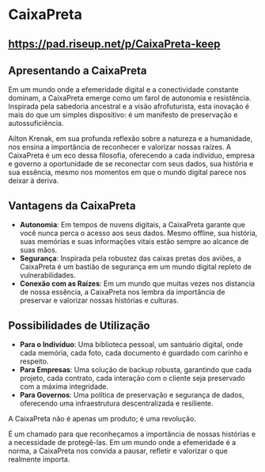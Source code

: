 # CaixaPreta

https://pad.riseup.net/p/CaixaPreta-keep
--
## Apresentando a CaixaPreta
Em um mundo onde a efemeridade digital e a conectividade constante dominam, a CaixaPreta emerge como um farol de autonomia e resistência. Inspirada pela sabedoria ancestral e a visão afrofuturista, esta inovação é mais do que um simples dispositivo: é um manifesto de preservação e autossuficiência.

Ailton Krenak, em sua profunda reflexão sobre a natureza e a humanidade, nos ensina a importância de reconhecer e valorizar nossas raízes. A CaixaPreta é um eco dessa filosofia, oferecendo a cada indivíduo, empresa e governo a oportunidade de se reconectar com seus dados, sua história e sua essência, mesmo nos momentos em que o mundo digital parece nos deixar à deriva.

## Vantagens da CaixaPreta
- **Autonomia**: Em tempos de nuvens digitais, a CaixaPreta garante que você nunca perca o acesso aos seus dados. Mesmo offline, sua história, suas memórias e suas informações vitais estão sempre ao alcance de suas mãos.
- **Segurança**: Inspirada pela robustez das caixas pretas dos aviões, a CaixaPreta é um bastião de segurança em um mundo digital repleto de vulnerabilidades.
- **Conexão com as Raízes**: Em um mundo que muitas vezes nos distancia de nossa essência, a CaixaPreta nos lembra da importância de preservar e valorizar nossas histórias e culturas.

## Possibilidades de Utilização
- **Para o Indivíduo**: Uma biblioteca pessoal, um santuário digital, onde cada memória, cada foto, cada documento é guardado com carinho e respeito.
- **Para Empresas**: Uma solução de backup robusta, garantindo que cada projeto, cada contrato, cada interação com o cliente seja preservado com a máxima integridade.
- **Para Governos**: Uma política de preservação e segurança de dados, oferecendo uma infraestrutura descentralizada e resiliente.

A CaixaPreta não é apenas um produto; é uma revolução. 

É um chamado para que reconheçamos a importância de nossas histórias e a necessidade de protegê-las. Em um mundo onde a efemeridade é a norma, a CaixaPreta nos convida a pausar, refletir e valorizar o que realmente importa.










